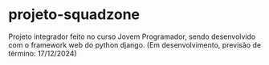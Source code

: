 # projeto-squadzone
 Projeto integrador feito no curso Jovem Programador, sendo desenvolvido com o framework web do python django.
(Em desenvolvimento, previsão de término: 17/12/2024)
